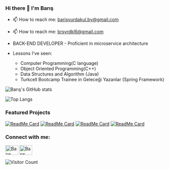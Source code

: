 ### Hi there 👋 I'm Barış

- 📫 How to reach me: barisyurdakul.by@gmail.com
- 📫 How to reach me: brsyrdkl6@gmail.com

- BACK-END DEVELOPER - Proficient in microservice architecture

- Lessons I've seen:
    - Computer Programming(C language)
    - Object Oriented Programming(C++)
    - Data Structures and Algorithm (Java)
    - Turkcell Bootcamp Trainee in Geleceği Yazanlar (Spring Framework)

![Barış's GitHub stats](https://github-readme-stats.vercel.app/api?username=Brsyrdkl&show_icons=true&theme=radical)

![Top Langs](https://github-readme-stats.vercel.app/api/top-langs/?username=Brsyrdkl&layout=compact&theme=radical)

### Featured Projects
[![ReadMe Card](https://github-readme-stats.vercel.app/api/pin/?username=Brsyrdkl&repo=rent-a-car-microservice&theme=radical)](https://github.com/Brsyrdkl/rent-a-car-microservice)
[![ReadMe Card](https://github-readme-stats.vercel.app/api/pin/?username=Brsyrdkl&repo=SYSTEM_PROGRAMMING-HW-S&theme=radical)](https://github.com/Brsyrdkl/SYSTEM_PROGRAMMING-HW-S)
[![ReadMe Card](https://github-readme-stats.vercel.app/api/pin/?username=Brsyrdkl&repo=e-commerce-microservice&theme=radical)](https://github.com/Brsyrdkl/e-commerce-microservice)
[![ReadMe Card](https://github-readme-stats.vercel.app/api/pin/?username=Brsyrdkl&repo=rent-a-car-project-monolith&theme=radical)](https://github.com/Brsyrdkl/turkcell-rent-a-car-project-monolith)

<h3 align="left">Connect with me:</h3>
<p align="left">
<a href="https://www.linkedin.com/in/bar%C4%B1%C5%9F-yurdakul-77b364174" target="blank"><img align="center" src="https://raw.githubusercontent.com/rahuldkjain/github-profile-readme-generator/master/src/images/icons/Social/linked-in-alt.svg" alt="Barış Yurdakul" height="30" width="40" /></a>
<a href="https://instagram.com/barisyurdakul" target="blank"><img align="center" src="https://raw.githubusercontent.com/rahuldkjain/github-profile-readme-generator/master/src/images/icons/Social/instagram.svg" alt="Barış Yurdakul" height="30" width="40" /></a>
</p>

![Visitor Count](https://komarev.com/ghpvc/?username=Brsyrdkl&color=blue)

